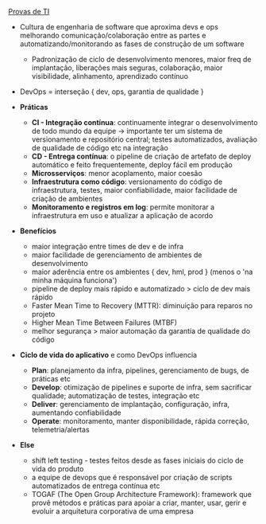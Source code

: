 [Provas de TI](https://provasdeti.nutror.com/curso/fdf12e5903ae53d6b83a53632bf346d2a6add378/aula/4178727)

* Cultura de engenharia de software que aproxima devs e ops melhorando comunicação/colaboração entre as partes e automatizando/monitorando as fases de construção de um software
	* Padronização de ciclo de desenvolvimento menores, maior freq de implantação, liberações mais seguras, colaboração, maior visibilidade, alinhamento, aprendizado contínuo
* DevOps = interseção { dev, ops, garantia de qualidade }
* **Práticas**
	* **CI - Integração contínua**: continuamente integrar o desenvolvimento de todo mundo da equipe -> importante ter um sistema de versionamento e repositório central; testes automatizados, avaliação de qualidade de código etc na integração
	* **CD - Entrega contínua**: o pipeline de criação de artefato de deploy automático e feito frequentemente, deploy fácil em produção
	* **Microsserviços**: menor acoplamento, maior coesão
	* **Infraestrutura como código**: versionamento do código de infraestrutura, testes, maior confiabilidade, maior facilidade de criação de ambientes
	* **Monitoramento e registros em log**: permite monitorar a infraestrutura em uso e atualizar a aplicação de acordo
* **Benefícios**
	* maior integração entre times de dev e de infra
	* maior facilidade de gerenciamento de ambientes de desenvolvimento
	* maior aderência entre os ambientes { dev, hml, prod } (menos o 'na minha máquina funciona')
	* pipeline de deploy mais rápido e automatizado > ciclo de dev mais rápido
	* Faster Mean Time to Recovery (MTTR): diminuição para reparos no projeto
	* Higher Mean Time Between Failures (MTBF)
	* melhor segurança > maior automação da garantia de qualidade do código
* **Ciclo de vida do aplicativo** e como DevOps influencia
	* **Plan**: planejamento da infra, pipelines, gerenciamento de bugs, de práticas etc
	* **Develop**: otimização de pipelines e suporte de infra, sem sacrificar qualidade; automatização de testes, integração etc
	* **Deliver**: gerenciamento de implantação, configuração, infra, aumentando confiabilidade
	* **Operate**: monitoramento, manter disponibilidade, rápida correção, telemetria/alertas


* **Else**
	* shift left testing - testes feitos desde as fases iniciais do ciclo de vida do produto
	* a equipe de devops que é responsável por criação de scripts automatizados de entrega contínua etc
	* TOGAF (The Open Group Architecture Framework): framework que provê métodos e práticas para apoiar a criar, manter, usar, gerir e evoluir a arquitetura corporativa de uma empresa